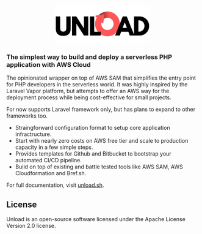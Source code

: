 <p align="center">
    <img title="Unload" height="100" src="/logo.png" />
</p>

### The simplest way to build and deploy a serverless PHP application with AWS Cloud

The opinionated wrapper on top of AWS SAM that simplifies the entry point for PHP developers in the serverless world. It was highly inspired by the Laravel Vapor platform, but attempts to offer an AWS way for the deployment process while being cost-effective for small projects.

For now supports Laravel framework only, but has plans to expand to other frameworks too.

- Straingforward configuration format to setup core application infractructure.
- Start with nearly zero costs on AWS free tier and scale to production capacity in a few simple steps.
- Provides templates for Github and Bitbucket to bootstrap your automated CI/CD pipeline.
- Build on top of existing and battle tested tools like AWS SAM, AWS Cloudformation and Bref.sh.

For full documentation, visit [unload.sh](https://unload.sh/).

## License

Unload is an open-source software licensed under the Apache License Version 2.0 license.
